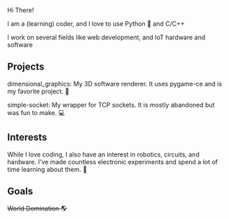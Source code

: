 Hi There!

I am a (learning) coder, and I love to use Python 🐍 and C/C++

I work on several fields like web development, and IoT hardware and software

## Projects
dimensional_graphics: My 3D software renderer. It uses pygame-ce and is my favorite project. 🧊

simple-socket: My wrapper for TCP sockets. It is mostly abandoned but was fun to make. 💻

## Interests
While I love coding, I also have an interest in robotics, circuits, and hardware. I've made countless electronic experiments and spend a lot of time learning about them. 🤖

## Goals
~~World Domination 🌎~~
